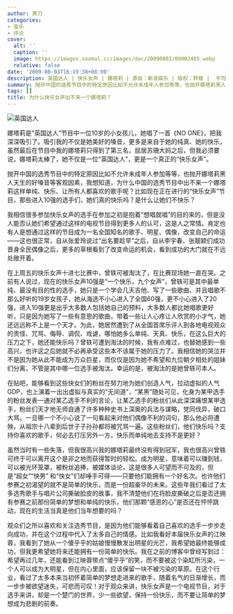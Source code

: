 ```yaml
---
author: 黑刀
categories:
- 音乐
- 评论
cover:
  alt: ''
  caption: ''
  image: https://images.soomal.cc/images/doc/20090803/00002485.webp
  relative: false
date: '2009-08-03T16:19:38+08:00'
description: 英国达人 | 快乐女声 | 娜塔莉 | 源自：新浪娱乐 | 版权：转载 |  平均/总评分：07.67/23
summary: 抛开中国的选秀节目中的特定原因比如不允许未成年人参加等等，也抛开娜塔莉黑人天生的好嗓音等客观因素，我想知道，为什么中国的选秀节目中出不来一个娜塔莉这样单纯、快乐、让所有人都喜欢的歌手呢？比如现在正在进行的“快乐女声”节目，那些进入10强的选手们，她们真的快乐吗？是什么让她们不快乐？
tags: []
title: 为什么快乐女声出不来一个娜塔莉？
---
```


![英国达人](https://images.soomal.cc/images/doc/20090803/00002485.webp)



娜塔莉是“英国达人”节目中一位10岁的小女孩儿，她唱了一首《NO ONE》，把我深深吸引了。吸引我的不仅是她美好的嗓音，更多是来自于她的纯真、她的快乐，虽然最后在节目中我的娜塔莉只得到了第三名，屈居苏珊大妈之后，但我必须要说，娜塔莉太棒了，她不仅是一位“英国达人”，更是一个真正的“快乐女声”。



抛开中国的选秀节目中的特定原因比如不允许未成年人参加等等，也抛开娜塔莉黑人天生的好嗓音等客观因素，我想知道，为什么中国的选秀节目中出不来一个娜塔莉这样单纯、快乐、让所有人都喜欢的歌手呢？比如现在正在进行的“快乐女声”节目，那些进入10强的选手们，她们真的快乐吗？是什么让她们不快乐？



我相信很多参加快乐女声的选手在参加之初是抱着“想唱就唱”的目的来的，但是没人能否认她们希望通过这样的电视节目得到更多人的认可，这是人之常情。肯定也有人是想通过这样的节目成为一名全国知名的歌手、明星、偶像，改变自己的命运――这也很正常，自从张爱玲说过“出名要趁早”之后，自从李宇春、张靓颖们成功晋身全民偶像之后，更多的草根看到了改变命运的机会，看到成功的大门就在不远处敞开着。



在上周五的快乐女声十进七比赛中，曾轶可被淘汰了，在比赛现场她一直在哭。之前有人说过，现在的快乐女声10强是“一个快乐，九个女声”，曾轶可是其中最单纯、最没有目的性的选手，她只是一个学会几天吉他、写了一些歌曲、并且唱歌不那么好听的19岁女孩子，她从海选不小心进入了全国60强，更不小心进入了20强，进入10强更是出乎大多数人包括她自己的预料，大多数人都比她唱歌更好听，只是因为她写了一些有意思的歌曲，带着一些让人心疼让人欣赏的小才气，她还远远称不上是一个天才。为此，她居然遭到了从全国首席乐评人到各地电视观众的责怪、咒骂、侮辱、调侃、戏谑，哪怕她多么单纯、天真、快乐，在这么巨大的压力之下，她还能快乐吗？曾轶可遭到淘汰的时候，我有点难过，也替她感到一些高兴，也许这之后她就不必再承受这些本不该属于她的压力了。我相信她的哭泣并不是因为她从此不能成为万众巨星，而仅仅是因为她不希望和九位朝夕相处的姐妹们分离，不管是其中哪一位选手被淘汰。幸运的是，被淘汰的是她曾轶可本人。



在贴吧，能够看到这些快女们的粉丝在努力地为她们创造人气，拉动虚拟的人气GDP，也上演着一出出虚拟与真实的“无间道”，“某黑”随处可见，化身为某甲选手的粉丝发表一通对某乙选手不利的言论，让某乙选手的粉丝们从此深深痛恨某甲选手，粉丝们天才地无师自通了许多种种史书上深奥的兵法与谋略，党同伐异，破口大骂。一旦哪一个不小心说了一句看起来对他们偶像不利的词句，那么他必将遭殃，从祖宗十八辈到后世子子孙孙都将被咒骂一遍。这些粉丝们，他们快乐吗？支持你喜欢的歌手，何必去打压另外一方，快乐而单纯地去支持不是更好？



虽然当时有一些失落，但我很高兴我的娜塔莉最终没有得到冠军，我也很高兴曾轶可终于可以离开这个是非之地而获得暂时的轻松。成为明星，意味着可以赚到钱，可以被光环笼罩，被粉丝追捧，被媒体谈论，这是很多人可望而不可及的，但是“超女”“快男” 和“快女”们却唾手可得――只要他们能拥有一个好名次。也许他们参赛之初渴望的就不是简单的快乐，而是一份超豪华的未来。这些年我们看过了太多选秀歌手与唱片公司撕破脸皮的故事，我不清楚他们在将脸皮撕破之后是否还拥有参赛之前那份简单的梦想和单纯的快乐，他们那颗“感恩的心”是否还在怦怦跳动，现在的生活当真是他们当年想要的吗？



观众们之所以喜欢和关注选秀节目，是因为他们能够看着自己喜欢的选手一步步走向成功，并在这个过程中代入了太多自己的情感。比如我看好本届快乐女声的江映蓉，我看到了她从一个傻乎乎的姑娘慢慢散发出明星的光芒，我希望她最终能够成功，但我更希望她将来还能拥有一份简单的快乐。我在之前的博客中曾经写到过：希望再过几年，还能看到江映蓉带点“傻乎乎”的笑，而不要被这个染缸所污染，一个人可以成为大明星，但在内心里面，应该保留一块不被污染的草原。在这个行业，看过了太多本来当初怀着简单的梦想走进来的歌手，随着名气的日渐增长，而一步步被欲望迷失，可悲而可叹！对于观众来讲，快乐女声是一个电视节目，对于选手来讲，却是一个楚门的世界，少一些欲望，保持一份快乐，而不要让简单的梦想成为悲剧的前奏。